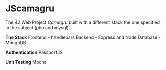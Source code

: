 # JScamagru

The 42 Web Project _Camagru_ built with a different stack the one specified in the subject (php and mysql).

**The Stack**
   Frontend - handlebars
   Backend - Express and Node
   Database - MongoDB

**Authentication**
   PassportJS

**Unit Testing** 
   Mocha 


